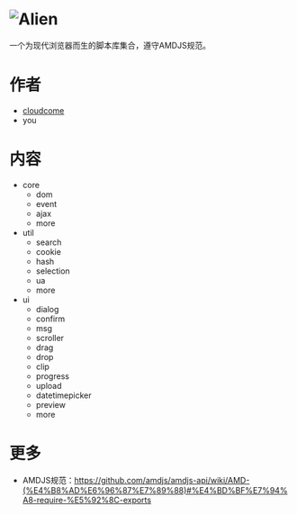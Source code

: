 # ![Alien](http://ydrimg.oss-cn-hangzhou.aliyuncs.com/20140914113127363721429460.png)
一个为现代浏览器而生的脚本库集合，遵守AMDJS规范。

# 作者
* [cloudcome](http://github.com/cloudcome/)
* you

# 内容
* core
	* dom
	* event
	* ajax
	* more
* util
	* search
	* cookie
	* hash
	* selection
	* ua
	* more
* ui
	* dialog
	* confirm
	* msg
	* scroller
	* drag
	* drop
	* clip
	* progress
	* upload
	* datetimepicker
	* preview
	* more


# 更多
* AMDJS规范：<https://github.com/amdjs/amdjs-api/wiki/AMD-(%E4%B8%AD%E6%96%87%E7%89%88)#%E4%BD%BF%E7%94%A8-require-%E5%92%8C-exports>